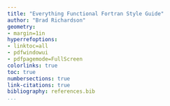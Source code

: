 ```yaml
---
title: "Everything Functional Fortran Style Guide"
author: "Brad Richardson"
geometry:
- margin=1in
hyperrefoptions:
- linktoc=all
- pdfwindowui
- pdfpagemode=FullScreen
colorlinks: true
toc: true
numbersections: true
link-citations: true
bibliography: references.bib
...
```

